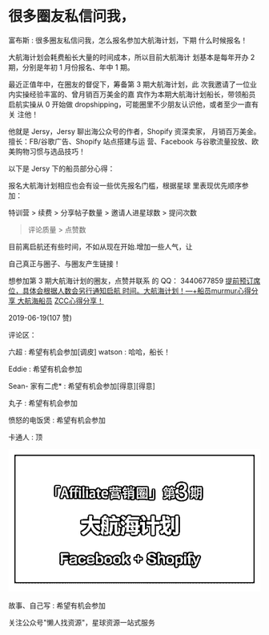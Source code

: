 # 很多圈友私信问我，

富布斯 : 很多圈友私信问我，怎么报名参加大航海计划，下期 什么时候报名！

大航海计划会耗费船长大量的时间成本，所以目前大航海计 划基本是每年开办 2 期，分别是年初 1 月份报名、年中 1 期。

最近正值年中，在圈友的督促下，筹备第 3 期大航海计划，此 次我邀请了一位业内实操经验丰富的、曾月销百万美金的嘉 宾作为本期大航海计划船长，带领船员启航实操从 0 开始做 dropshipping，可能圈里不少朋友认识他，或者至少一直有关 注他！

他就是 Jersy，Jersy 聊出海公众号的作者，Shopify 资深卖家， 月销百万美金。擅长：FB/谷歌广告、Shopify 站点搭建与运 营、Facebook 与谷歌流量投放、欧美购物习惯与选品技巧！

以下是 Jersy 下的船员部分心得：

报名大航海计划相应也会有设一些优先报名门槛，根据星球 里表现优先顺序参加：

特训营 > 续费 > 分享帖子数量 > 邀请人进星球数 > 提问次数

> 评论质量 > 点赞数

目前离启航还有些时间，不如从现在开始.增加一些人气，让

自己真正与圈子、与圈友产生链接！

想参加第 3 期大航海计划的圈友，点赞并联系 的 QQ： 3440677859 [提前预订席位，具体会根据人数会另行通知启航 时间。](https://mp.weixin.qq.com/s/h6yPwCFN0gJH1u8uRi5d5g)[大航海计划！](https://mp.weixin.qq.com/s/h6yPwCFN0gJH1u8uRi5d5g)[—+](https://mp.weixin.qq.com/s/h6yPwCFN0gJH1u8uRi5d5g)[船员](https://mp.weixin.qq.com/s/h6yPwCFN0gJH1u8uRi5d5g)[murmur](https://mp.weixin.qq.com/s/h6yPwCFN0gJH1u8uRi5d5g)[心得分享 大航海船员](https://mp.weixin.qq.com/s/h6yPwCFN0gJH1u8uRi5d5g) [](https://mp.weixin.qq.com/s/h6yPwCFN0gJH1u8uRi5d5g) [ZCC](https://mp.weixin.qq.com/s/h6yPwCFN0gJH1u8uRi5d5g)[心得分享！](https://mp.weixin.qq.com/s/h6yPwCFN0gJH1u8uRi5d5g)

2019-06-19(107 赞)

评论区：

六超 : 希望有机会参加[调皮] watson : 哈哈，船长！

Eddie : 希望有机会参加

Sean- 家有二虎* : 希望有机会参加[得意][得意]

丸子 : 希望有机会参加

愤怒的电饭煲 : 希望有机会参加

卡通人 : 顶

![image](img/Image_023.png)

故事、自己写 : 希望有机会参加

关注公众号"懒人找资源"，星球资源一站式服务